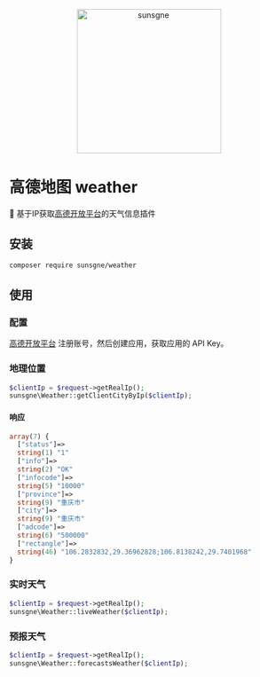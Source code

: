 <div align="center">
<img width="260px" src="https://cdn.sunsgne.top/logo-i.png" alt="sunsgne">
  </div>


# 高德地图 weather 

:rainbow: 基于IP获取[高德开放平台](https://lbs.amap.com/dev/id/newuser)的天气信息插件



## 安装

```sh
composer require sunsgne/weather
```

## 使用

### 配置

[高德开放平台](https://lbs.amap.com/dev/id/newuser) 注册账号，然后创建应用，获取应用的 API Key。

### 地理位置
```php
$clientIp = $request->getRealIp();
sunsgne\Weather::getClientCityByIp($clientIp);
```
#### 响应

```php
array(7) {     
  ["status"]=> 
  string(1) "1"
  ["info"]=>   
  string(2) "OK"
  ["infocode"]=>
  string(5) "10000"
  ["province"]=>
  string(9) "重庆市"
  ["city"]=>
  string(9) "重庆市"
  ["adcode"]=>
  string(6) "500000"
  ["rectangle"]=>
  string(46) "106.2832832,29.36962828;106.8138242,29.7401968"
}

```

### 实时天气

```php
$clientIp = $request->getRealIp();
sunsgne\Weather::liveWeather($clientIp);
```

### 预报天气

```php
$clientIp = $request->getRealIp();
sunsgne\Weather::forecastsWeather($clientIp);
```
